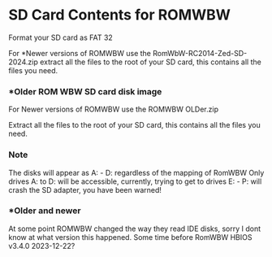 # SD Card Contents for ROMWBW

Format your SD card as FAT 32

For *Newer versions of ROMWBW use the RomWbW-RC2014-Zed-SD-2024.zip extract all the files to the root of your SD card, this contains all the files you need.

### *Older ROM WBW SD card disk image

For Newer versions of ROMWBW use the ROMWBW OLDer.zip

Extract all the files to the root of your SD card, this contains all the files you need.

### Note
The disks will appear as A: - D: regardless of the mapping of RomWBW 
Only drives A: to D: will be accessible, currently, trying to get to drives E: - P: will crash the SD adapter, you have been warned!

### *Older and newer 
At some point ROMWBW changed the way they read IDE disks, sorry I dont know at what version this happened. Some time before RomWBW HBIOS v3.4.0  2023-12-22?

